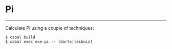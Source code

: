 # Pi
----------

Calculate Pi using a couple of techniques:

    $ cabal build
    $ cabal exec exe-pi -- [darts|leibniz]
